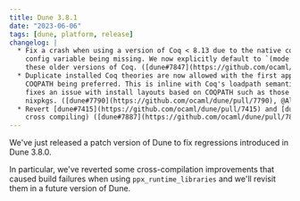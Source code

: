 ```yaml
---
title: Dune 3.8.1
date: "2023-06-06"
tags: [dune, platform, release]
changelog: |
  * Fix a crash when using a version of Coq < 8.13 due to the native compiler
    config variable being missing. We now explicitly default to `(mode vo)` for
    these older versions of Coq. ([dune#7847](https://github.com/ocaml/dune/pull/7847), fixes [dune#7846](https://github.com/ocaml/dune/issues/7846), @Alizter)
  * Duplicate installed Coq theories are now allowed with the first appearing in
    COQPATH being preferred. This is inline with Coq's loadpath semantics. This
    fixes an issue with install layouts based on COQPATH such as those found in
    nixpkgs. ([dune#7790](https://github.com/ocaml/dune/pull/7790), @Alizter)
  * Revert [dune#7415](https://github.com/ocaml/dune/pull/7415) and [dune#7450](https://github.com/ocaml/dune/pull/7450) (Resolve `ppx_runtime_libraries` in the target context when
    cross compiling) ([dune#7887](https://github.com/ocaml/dune/pull/7887), fixes [dune#7875](https://github.com/ocaml/dune/issues/7875), @emillon)
---
```


We've just released a patch version of Dune to fix regressions introduced in Dune 3.8.0.

In particular, we've reverted some cross-compilation improvements that caused build failures when using `ppx_runtime_libraries` and we'll revisit them in a future version of Dune.
